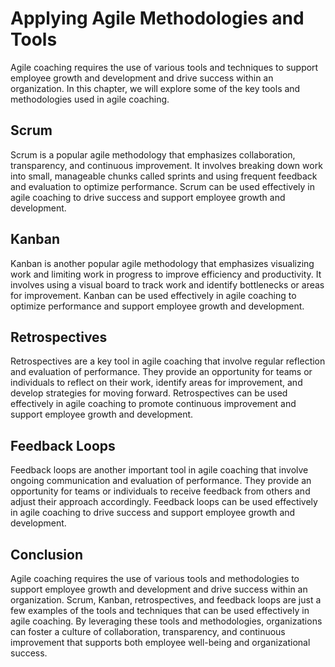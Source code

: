 # Applying Agile Methodologies and Tools

Agile coaching requires the use of various tools and techniques to support employee growth and development and drive success within an organization. In this chapter, we will explore some of the key tools and methodologies used in agile coaching.

Scrum
-----

Scrum is a popular agile methodology that emphasizes collaboration, transparency, and continuous improvement. It involves breaking down work into small, manageable chunks called sprints and using frequent feedback and evaluation to optimize performance. Scrum can be used effectively in agile coaching to drive success and support employee growth and development.

Kanban
------

Kanban is another popular agile methodology that emphasizes visualizing work and limiting work in progress to improve efficiency and productivity. It involves using a visual board to track work and identify bottlenecks or areas for improvement. Kanban can be used effectively in agile coaching to optimize performance and support employee growth and development.

Retrospectives
--------------

Retrospectives are a key tool in agile coaching that involve regular reflection and evaluation of performance. They provide an opportunity for teams or individuals to reflect on their work, identify areas for improvement, and develop strategies for moving forward. Retrospectives can be used effectively in agile coaching to promote continuous improvement and support employee growth and development.

Feedback Loops
--------------

Feedback loops are another important tool in agile coaching that involve ongoing communication and evaluation of performance. They provide an opportunity for teams or individuals to receive feedback from others and adjust their approach accordingly. Feedback loops can be used effectively in agile coaching to drive success and support employee growth and development.

Conclusion
----------

Agile coaching requires the use of various tools and methodologies to support employee growth and development and drive success within an organization. Scrum, Kanban, retrospectives, and feedback loops are just a few examples of the tools and techniques that can be used effectively in agile coaching. By leveraging these tools and methodologies, organizations can foster a culture of collaboration, transparency, and continuous improvement that supports both employee well-being and organizational success.
